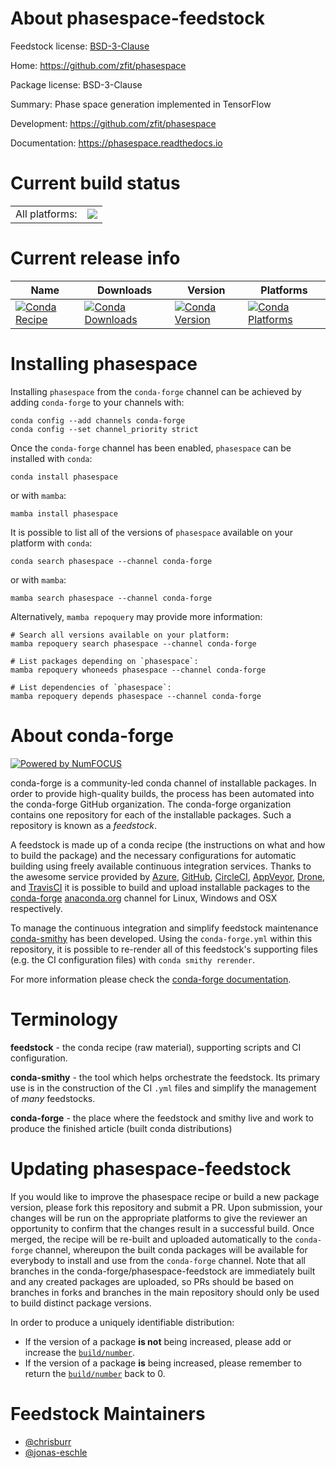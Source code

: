 About phasespace-feedstock
==========================

Feedstock license: [BSD-3-Clause](https://github.com/conda-forge/phasespace-feedstock/blob/main/LICENSE.txt)

Home: https://github.com/zfit/phasespace

Package license: BSD-3-Clause

Summary: Phase space generation implemented in TensorFlow

Development: https://github.com/zfit/phasespace

Documentation: https://phasespace.readthedocs.io

Current build status
====================


<table><tr><td>All platforms:</td>
    <td>
      <a href="https://dev.azure.com/conda-forge/feedstock-builds/_build/latest?definitionId=8103&branchName=main">
        <img src="https://dev.azure.com/conda-forge/feedstock-builds/_apis/build/status/phasespace-feedstock?branchName=main">
      </a>
    </td>
  </tr>
</table>

Current release info
====================

| Name | Downloads | Version | Platforms |
| --- | --- | --- | --- |
| [![Conda Recipe](https://img.shields.io/badge/recipe-phasespace-green.svg)](https://anaconda.org/conda-forge/phasespace) | [![Conda Downloads](https://img.shields.io/conda/dn/conda-forge/phasespace.svg)](https://anaconda.org/conda-forge/phasespace) | [![Conda Version](https://img.shields.io/conda/vn/conda-forge/phasespace.svg)](https://anaconda.org/conda-forge/phasespace) | [![Conda Platforms](https://img.shields.io/conda/pn/conda-forge/phasespace.svg)](https://anaconda.org/conda-forge/phasespace) |

Installing phasespace
=====================

Installing `phasespace` from the `conda-forge` channel can be achieved by adding `conda-forge` to your channels with:

```
conda config --add channels conda-forge
conda config --set channel_priority strict
```

Once the `conda-forge` channel has been enabled, `phasespace` can be installed with `conda`:

```
conda install phasespace
```

or with `mamba`:

```
mamba install phasespace
```

It is possible to list all of the versions of `phasespace` available on your platform with `conda`:

```
conda search phasespace --channel conda-forge
```

or with `mamba`:

```
mamba search phasespace --channel conda-forge
```

Alternatively, `mamba repoquery` may provide more information:

```
# Search all versions available on your platform:
mamba repoquery search phasespace --channel conda-forge

# List packages depending on `phasespace`:
mamba repoquery whoneeds phasespace --channel conda-forge

# List dependencies of `phasespace`:
mamba repoquery depends phasespace --channel conda-forge
```


About conda-forge
=================

[![Powered by
NumFOCUS](https://img.shields.io/badge/powered%20by-NumFOCUS-orange.svg?style=flat&colorA=E1523D&colorB=007D8A)](https://numfocus.org)

conda-forge is a community-led conda channel of installable packages.
In order to provide high-quality builds, the process has been automated into the
conda-forge GitHub organization. The conda-forge organization contains one repository
for each of the installable packages. Such a repository is known as a *feedstock*.

A feedstock is made up of a conda recipe (the instructions on what and how to build
the package) and the necessary configurations for automatic building using freely
available continuous integration services. Thanks to the awesome service provided by
[Azure](https://azure.microsoft.com/en-us/services/devops/), [GitHub](https://github.com/),
[CircleCI](https://circleci.com/), [AppVeyor](https://www.appveyor.com/),
[Drone](https://cloud.drone.io/welcome), and [TravisCI](https://travis-ci.com/)
it is possible to build and upload installable packages to the
[conda-forge](https://anaconda.org/conda-forge) [anaconda.org](https://anaconda.org/)
channel for Linux, Windows and OSX respectively.

To manage the continuous integration and simplify feedstock maintenance
[conda-smithy](https://github.com/conda-forge/conda-smithy) has been developed.
Using the ``conda-forge.yml`` within this repository, it is possible to re-render all of
this feedstock's supporting files (e.g. the CI configuration files) with ``conda smithy rerender``.

For more information please check the [conda-forge documentation](https://conda-forge.org/docs/).

Terminology
===========

**feedstock** - the conda recipe (raw material), supporting scripts and CI configuration.

**conda-smithy** - the tool which helps orchestrate the feedstock.
                   Its primary use is in the construction of the CI ``.yml`` files
                   and simplify the management of *many* feedstocks.

**conda-forge** - the place where the feedstock and smithy live and work to
                  produce the finished article (built conda distributions)


Updating phasespace-feedstock
=============================

If you would like to improve the phasespace recipe or build a new
package version, please fork this repository and submit a PR. Upon submission,
your changes will be run on the appropriate platforms to give the reviewer an
opportunity to confirm that the changes result in a successful build. Once
merged, the recipe will be re-built and uploaded automatically to the
`conda-forge` channel, whereupon the built conda packages will be available for
everybody to install and use from the `conda-forge` channel.
Note that all branches in the conda-forge/phasespace-feedstock are
immediately built and any created packages are uploaded, so PRs should be based
on branches in forks and branches in the main repository should only be used to
build distinct package versions.

In order to produce a uniquely identifiable distribution:
 * If the version of a package **is not** being increased, please add or increase
   the [``build/number``](https://docs.conda.io/projects/conda-build/en/latest/resources/define-metadata.html#build-number-and-string).
 * If the version of a package **is** being increased, please remember to return
   the [``build/number``](https://docs.conda.io/projects/conda-build/en/latest/resources/define-metadata.html#build-number-and-string)
   back to 0.

Feedstock Maintainers
=====================

* [@chrisburr](https://github.com/chrisburr/)
* [@jonas-eschle](https://github.com/jonas-eschle/)

